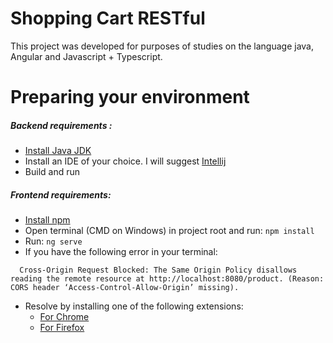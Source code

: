 # Shopping Cart RESTful
This project was developed for purposes of studies on the language java, Angular and Javascript + Typescript.

# Preparing your environment

##### Backend requirements :
  - [Install Java JDK]
  - Install an IDE of your choice. I will suggest [Intellij]
  - Build and run

##### Frontend requirements:
  - [Install npm]
  - Open terminal (CMD on Windows) in project root and run:  ```npm install```
  - Run: ```ng serve```
  - If you have the following error in your terminal: 
```
  Cross-Origin Request Blocked: The Same Origin Policy disallows reading the remote resource at http://localhost:8080/product. (Reason: CORS header ‘Access-Control-Allow-Origin’ missing).
```
  
  - Resolve by installing one of the following extensions:
    - [For Chrome]
    - [For Firefox]

   [Install npm]: <https://docs.npmjs.com/cli/install>
   [Install Java JDK]: <http://www.oracle.com/technetwork/pt/java/javase/downloads/jdk8-downloads-2133151.html>
   [Intellij]: <https://www.jetbrains.com/idea/download>
   [For Chrome]: <https://chrome.google.com/webstore/detail/cors-toggle/jioikioepegflmdnbocfhgmpmopmjkim?utm_source=chrome-ntp-icon>
   [For Firefox]: <https://addons.mozilla.org/en-GB/firefox/addon/cors-everywhere/>
